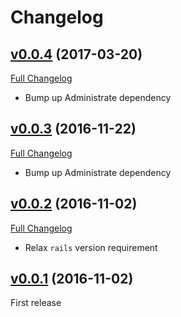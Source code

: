 # Changelog

## [v0.0.4](https://github.com/zooppa/administrate-field-date_picker/tree/v0.0.4) (2017-03-20)
[Full Changelog](https://github.com/zooppa/administrate-field-date_picker/compare/v0.0.3...v0.0.4)

* Bump up Administrate dependency

## [v0.0.3](https://github.com/zooppa/administrate-field-date_picker/tree/v0.0.3) (2016-11-22)
[Full Changelog](https://github.com/zooppa/administrate-field-date_picker/compare/v0.0.2...v0.0.3)

* Bump up Administrate dependency

## [v0.0.2](https://github.com/zooppa/administrate-field-date_picker/tree/v0.0.2) (2016-11-02)
[Full Changelog](https://github.com/zooppa/administrate-field-date_picker/compare/v0.0.1...v0.0.2)

* Relax `rails` version requirement

## [v0.0.1](https://github.com/zooppa/administrate-field-date_picker/tree/v0.0.1) (2016-11-02)
First release
